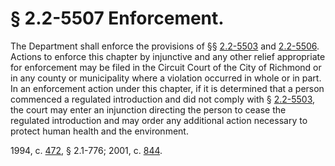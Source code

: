 # § 2.2-5507 Enforcement.

<p>The Department shall enforce the provisions of §§ <a href='http://law.lis.virginia.gov/vacode/2.2-5503/'>2.2-5503</a> and <a href='http://law.lis.virginia.gov/vacode/2.2-5506/'>2.2-5506</a>. Actions to enforce this chapter by injunctive and any other relief appropriate for enforcement may be filed in the Circuit Court of the City of Richmond or in any county or municipality where a violation occurred in whole or in part. In an enforcement action under this chapter, if it is determined that a person commenced a regulated introduction and did not comply with § <a href='http://law.lis.virginia.gov/vacode/2.2-5503/'>2.2-5503</a>, the court may enter an injunction directing the person to cease the regulated introduction and may order any additional action necessary to protect human health and the environment.</p><p>1994, c. <a href='http://lis.virginia.gov/cgi-bin/legp604.exe?941+ful+CHAP0472'>472</a>, § 2.1-776; 2001, c. <a href='http://lis.virginia.gov/cgi-bin/legp604.exe?011+ful+CHAP0844'>844</a>.</p>